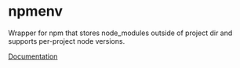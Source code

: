 # npmenv

Wrapper for npm that stores node_modules outside of project dir and supports per-project node versions.

[Documentation](https://pypi.org/project/npmenv/)
